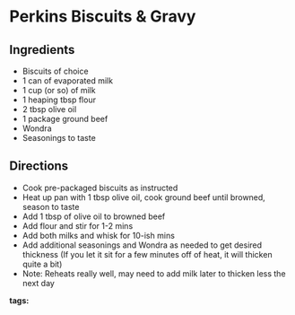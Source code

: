 # Perkins Biscuits & Gravy

## Ingredients

* Biscuits of choice 
* 1 can of evaporated milk
* 1 cup (or so) of milk
* 1 heaping tbsp flour
* 2 tbsp olive oil
* 1 package ground beef 
* Wondra
* Seasonings to taste

## Directions

* Cook pre-packaged biscuits as instructed 
* Heat up pan with 1 tbsp olive oil, cook ground beef until browned, season to taste
* Add 1 tbsp of olive oil to browned beef
* Add flour and stir for 1-2 mins
* Add both milks and whisk for 10-ish mins
* Add additional seasonings and Wondra as needed to get desired thickness (If you let it sit for a few minutes off of heat, it will thicken quite a bit)
* Note: Reheats really well, may need to add milk later to thicken less the next day

__tags:__ 
